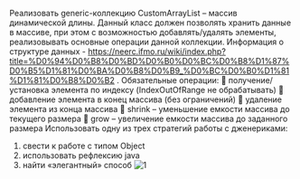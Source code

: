Реализовать generic-коллекцию CustomArrayList – массив динамической длины. Данный класс должен позволять хранить данные в массиве, при этом с возможностью добавлять/удалять элементы, реализовывать основные операции данной коллекции. Информация о структуре данных - https://neerc.ifmo.ru/wiki/index.php?title=%D0%94%D0%B8%D0%BD%D0%B0%D0%BC%D0%B8%D1%87%D0%B5%D1%81%D0%BA%D0%B8%D0%B9_%D0%BC%D0%B0%D1%81%D1%81%D0%B8%D0%B2 .
Обязательные операции:
	получение/установка элемента по индексу (IndexOutOfRange не обрабатывать)
	добавление элемента в конец массива (без ограничений)
	удаление элемента из конца массива
	shrink – уменьшение емкости массива до текущего размера
	grow – увеличение емкости массива до заданного размера
Использовать одну из трех стратегий работы с дженериками:
1.	свести к работе с типом Object
2.	использовать рефлексию java
3.	найти «элегантный» способ
![1](https://github.com/user-attachments/assets/a6a4a746-4236-43d2-8ed7-8dc6d2613f44)
